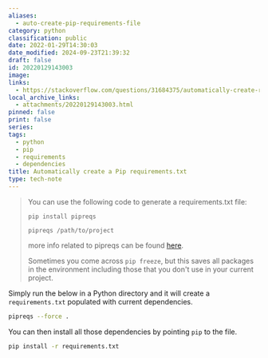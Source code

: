 ```yaml
---
aliases:
  - auto-create-pip-requirements-file
category: python
classification: public
date: 2022-01-29T14:30:03
date_modified: 2024-09-23T21:39:32
draft: false
id: 20220129143003
image: 
links:
  - https://stackoverflow.com/questions/31684375/automatically-create-requirements-txt
local_archive_links:
  - attachments/20220129143003.html
pinned: false
print: false
series: 
tags:
  - python
  - pip
  - requirements
  - dependencies
title: Automatically create a Pip requirements.txt
type: tech-note
---
```


> You can use the following code to generate a requirements.txt file:
> 
>     pip install pipreqs
>     
>     pipreqs /path/to/project
>     
> 
> more info related to pipreqs can be found [here](https://github.com/bndr/pipreqs).
> 
> Sometimes you come across `pip freeze`, but this saves all packages in the environment including those that you don't use in your current project.

Simply run the below in a Python directory and it will create a `requirements.txt` populated with current dependencies.

```sh
pipreqs --force .
```

You can then install all those dependencies by pointing `pip` to the file.

```sh
pip install -r requirements.txt
```

